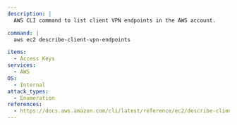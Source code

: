 ```yaml
---
description: |
  AWS CLI command to list client VPN endpoints in the AWS account.

command: |
  aws ec2 describe-client-vpn-endpoints

items:
  - Access Keys
services:
  - AWS
OS:
  - Internal
attack_types:
  - Enumeration
references:
  - https://docs.aws.amazon.com/cli/latest/reference/ec2/describe-client-vpn-endpoints.html
---
```


